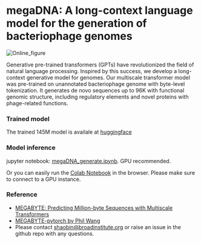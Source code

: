 # megaDNA: A long-context language model for the generation of bacteriophage genomes
![Online_figure](https://github.com/lingxusb/megaDNA/assets/12596418/ef85a641-0a79-4232-9d09-4abf498f04be)

Generative pre-trained transformers (GPTs) have revolutionized the field of natural language processing. Inspired by this success, we develop a long-context generative model for genomes. Our multiscale transformer model was pre-trained on unannotated bacteriophage genome with byte-level tokenization. It generates de novo sequences up to 96K with functional genomic structure, including regulatory elements and novel proteins with phage-related functions. 

### Trained model
The trained 145M model is availale at [huggingface](https://huggingface.co/lingxusb/megaDNA_145M/tree/main)

### Model inference
jupyter notebook: [megaDNA_generate.ipynb](https://github.com/lingxusb/megaDNA/blob/main/megaDNA_generate.ipynb). GPU recommended.

Or you can easily run the [Colab Notebook](https://colab.research.google.com/drive/1T7pDY-pL2aJk8mogUKhDu5DpG9r7bjv4?usp=sharing) in the browser. Please make sure to connect to a GPU instance.

### Reference
- [MEGABYTE: Predicting Million-byte Sequences with Multiscale Transformers](https://arxiv.org/abs/2305.07185)
- [MEGABYTE-pytorch by Phil Wang](https://github.com/lucidrains/MEGABYTE-pytorch)
- Please contact shaobin@broadinstitute.org or raise an issue in the github repo with any questions.
